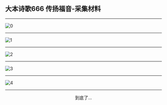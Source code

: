 
## 大本诗歌666 传扬福音-采集材料
        
<div id="aplayer0"></div>

---

<img alt="0" data-original="/data/d0664/0.png">

---

<img alt="1" data-original="/data/d0664/1.png">

---

<img alt="2" data-original="/data/d0664/2.png">

---

<img alt="3" data-original="/data/d0664/3.png">

---

<img alt="4" data-original="/data/d0664/4.png">

---

<p style="text-align: center">到底了...</p>

<script src="/js/dist-view.js"></script>

<script>
MAIN.id = 'd0664';
        
const ap0 = new APlayer({
    container: document.getElementById('aplayer0'),
    volume: 1,
    loop: 'none',
    preload: 'none',
    audio: [{
        name: '大本诗歌666.mp3',
        artist: '大本诗歌',
        url: 'https://res.wx.qq.com/voice/getvoice?mediaid=MzI0NTk3MDM5M18yMjQ3NDk2MDgz',
        cover: '/favicon'
    }]
});
</script>
